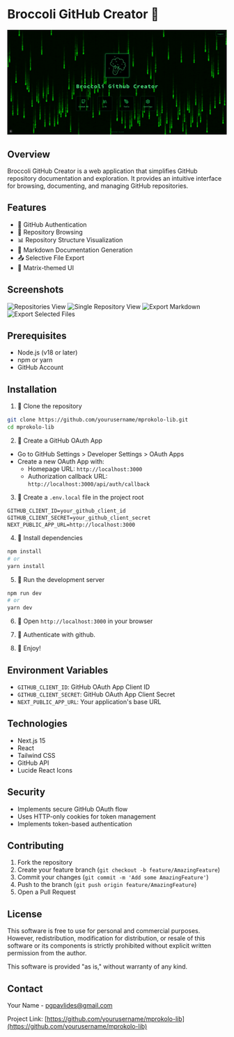 # Broccoli GitHub Creator 🥦

![Home Screen](docs/screenshots/1_home.png)

## Overview

Broccoli GitHub Creator is a web application that simplifies GitHub repository documentation and exploration. It provides an intuitive interface for browsing, documenting, and managing GitHub repositories.

## Features

- 🌱 GitHub Authentication
- 📂 Repository Browsing
- 📊 Repository Structure Visualization
- 📝 Markdown Documentation Generation
- 📤 Selective File Export
- 💚 Matrix-themed UI

## Screenshots

![Repositories View](https://raw.githubusercontent.com/YourUsername/YourRepositoryName/main/docs/screenshots/2_repoview.png)
![Single Repository View](https://raw.githubusercontent.com/YourUsername/YourRepositoryName/main/docs/screenshots/3_repo_single.png)
![Export Markdown](https://raw.githubusercontent.com/YourUsername/YourRepositoryName/main/docs/screenshots/4_exportmd.png)
![Export Selected Files](https://raw.githubusercontent.com/YourUsername/YourRepositoryName/main/docs/screenshots/5_export_selected_files.png)

## Prerequisites

- Node.js (v18 or later)
- npm or yarn
- GitHub Account

## Installation

1. 🌱 Clone the repository
```bash
git clone https://github.com/yourusername/mprokolo-lib.git
cd mprokolo-lib
```

2. 🌱 Create a GitHub OAuth App
- Go to GitHub Settings > Developer Settings > OAuth Apps
- Create a new OAuth App with:
  - Homepage URL: `http://localhost:3000`
  - Authorization callback URL: `http://localhost:3000/api/auth/callback`

3. 🌱 Create a `.env.local` file in the project root
```env
GITHUB_CLIENT_ID=your_github_client_id
GITHUB_CLIENT_SECRET=your_github_client_secret
NEXT_PUBLIC_APP_URL=http://localhost:3000
```

4. 🌱 Install dependencies
```bash
npm install
# or
yarn install
```

5. 🌱 Run the development server
```bash
npm run dev
# or
yarn dev
```

6. 🌱 Open `http://localhost:3000` in your browser

7. 🌱 Authenticate with github.

8. 🌱 Enjoy!

## Environment Variables

- `GITHUB_CLIENT_ID`: GitHub OAuth App Client ID
- `GITHUB_CLIENT_SECRET`: GitHub OAuth App Client Secret
- `NEXT_PUBLIC_APP_URL`: Your application's base URL

## Technologies

- Next.js 15
- React
- Tailwind CSS
- GitHub API
- Lucide React Icons

## Security

- Implements secure GitHub OAuth flow
- Uses HTTP-only cookies for token management
- Implements token-based authentication

## Contributing

1. Fork the repository
2. Create your feature branch (`git checkout -b feature/AmazingFeature`)
3. Commit your changes (`git commit -m 'Add some AmazingFeature'`)
4. Push to the branch (`git push origin feature/AmazingFeature`)
5. Open a Pull Request

## License

This software is free to use for personal and commercial purposes. However, redistribution, modification for distribution, or resale of this software or its components is strictly prohibited without explicit written permission from the author.

This software is provided "as is," without warranty of any kind.

## Contact

Your Name - pgpavlides@gmail.com

Project Link: [https://github.com/yourusername/mprokolo-lib](https://github.com/yourusername/mprokolo-lib)
